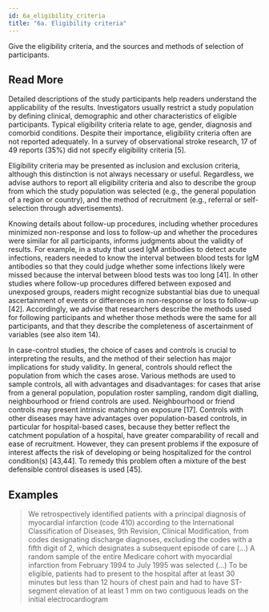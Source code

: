 ```yaml
---
id: 6a_eligibility_criteria
title: "6a. Eligibility criteria"
---
```

Give the eligibility criteria, and the sources and methods of selection of participants.

## Read More

Detailed descriptions of the study participants help readers understand the applicability of the results. Investigators usually restrict a study population by defining clinical, demographic and other characteristics of eligible participants. Typical eligibility criteria relate to age, gender, diagnosis and comorbid conditions. Despite their importance, eligibility criteria often are not reported adequately. In a survey of observational stroke research, 17 of 49 reports (35%) did not specify eligibility criteria [5].

Eligibility criteria may be presented as inclusion and exclusion criteria, although this distinction is not always necessary or useful. Regardless, we advise authors to report all eligibility criteria and also to describe the group from which the study population was selected (e.g., the general population of a region or country), and the method of recruitment (e.g., referral or self-selection through advertisements).

Knowing details about follow-up procedures, including whether procedures minimized non-response and loss to follow-up and whether the procedures were similar for all participants, informs judgments about the validity of results. For example, in a study that used IgM antibodies to detect acute infections, readers needed to know the interval between blood tests for IgM antibodies so that they could judge whether some infections likely were missed because the interval between blood tests was too long [41]. In other studies where follow-up procedures differed between exposed and unexposed groups, readers might recognize substantial bias due to unequal ascertainment of events or differences in non-response or loss to follow-up [42]. Accordingly, we advise that researchers describe the methods used for following participants and whether those methods were the same for all participants, and that they describe the completeness of ascertainment of variables (see also item 14).

In case-control studies, the choice of cases and controls is crucial to interpreting the results, and the method of their selection has major implications for study validity. In general, controls should reflect the population from which the cases arose. Various methods are used to sample controls, all with advantages and disadvantages: for cases that arise from a general population, population roster sampling, random digit dialling, neighbourhood or friend controls are used. Neighbourhood or friend controls may present intrinsic matching on exposure [17]. Controls with other diseases may have advantages over population-based controls, in particular for hospital-based cases, because they better reflect the catchment population of a hospital, have greater comparability of recall and ease of recruitment. However, they can present problems if the exposure of interest affects the risk of developing or being hospitalized for the control condition(s) [43,44]. To remedy this problem often a mixture of the best defensible control diseases is used [45].

## Examples

> We retrospectively identified patients with a principal diagnosis of myocardial infarction (code 410) according to the International Classification of Diseases, 9th Revision, Clinical Modification, from codes designating discharge diagnoses, excluding the codes with a fifth digit of 2, which designates a subsequent episode of care (…) A random sample of the entire Medicare cohort with myocardial infarction from February 1994 to July 1995 was selected (…) To be eligible, patients had to present to the hospital after at least 30 minutes but less than 12 hours of chest pain and had to have ST-segment elevation of at least 1 mm on two contiguous leads on the initial electrocardiogram